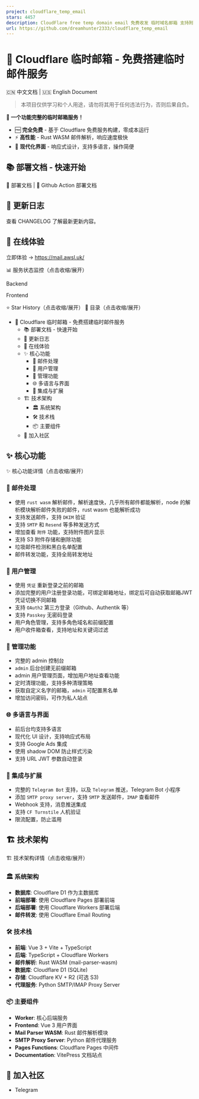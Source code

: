 ```yaml
---
project: cloudflare_temp_email
stars: 4457
description: CloudFlare free temp domain email 免费收发 临时域名邮箱 支持附件 IMAP SMTP TelegramBot
url: https://github.com/dreamhunter2333/cloudflare_temp_email
---
```


🚀 Cloudflare 临时邮箱 - 免费搭建临时邮件服务
===============================

🇨🇳 中文文档 | 🇺🇸 English Document

> 本项目仅供学习和个人用途，请勿将其用于任何违法行为，否则后果自负。

**🎉 一个功能完整的临时邮箱服务！**

-   🆓 **完全免费** - 基于 Cloudflare 免费服务构建，零成本运行
-   ⚡ **高性能** - Rust WASM 邮件解析，响应速度极快
-   🎨 **现代化界面** - 响应式设计，支持多语言，操作简便

📚 部署文档 - 快速开始
--------------

📖 部署文档 | 🚀 Github Action 部署文档

📝 更新日志
-------

查看 CHANGELOG 了解最新更新内容。

🎯 在线体验
-------

立即体验 → https://mail.awsl.uk/

📊 服务状态监控（点击收缩/展开）

Backend

Frontend

⭐ Star History（点击收缩/展开） 📖 目录（点击收缩/展开）

-   🚀 Cloudflare 临时邮箱 - 免费搭建临时邮件服务
    -   📚 部署文档 - 快速开始
    -   📝 更新日志
    -   🎯 在线体验
    -   ✨ 核心功能
        -   📧 邮件处理
        -   👥 用户管理
        -   🔧 管理功能
        -   🌐 多语言与界面
        -   🤖 集成与扩展
    -   🏗️ 技术架构
        -   🏛️ 系统架构
        -   🛠️ 技术栈
        -   📦 主要组件
    -   🌟 加入社区

✨ 核心功能
------

✨ 核心功能详情（点击收缩/展开）

### 📧 邮件处理

-   使用 `rust wasm` 解析邮件，解析速度快，几乎所有邮件都能解析，node 的解析模块解析邮件失败的邮件，rust wasm 也能解析成功
-   支持发送邮件，支持 `DKIM` 验证
-   支持 `SMTP` 和 `Resend` 等多种发送方式
-   增加查看 `附件` 功能，支持附件图片显示
-   支持 S3 附件存储和删除功能
-   垃圾邮件检测和黑白名单配置
-   邮件转发功能，支持全局转发地址

### 👥 用户管理

-   使用 `凭证` 重新登录之前的邮箱
-   添加完整的用户注册登录功能，可绑定邮箱地址，绑定后可自动获取邮箱JWT凭证切换不同邮箱
-   支持 `OAuth2` 第三方登录（Github、Authentik 等）
-   支持 `Passkey` 无密码登录
-   用户角色管理，支持多角色域名和前缀配置
-   用户收件箱查看，支持地址和关键词过滤

### 🔧 管理功能

-   完整的 admin 控制台
-   `admin` 后台创建无前缀邮箱
-   admin 用户管理页面，增加用户地址查看功能
-   定时清理功能，支持多种清理策略
-   获取自定义名字的邮箱，`admin` 可配置黑名单
-   增加访问密码，可作为私人站点

### 🌐 多语言与界面

-   前后台均支持多语言
-   现代化 UI 设计，支持响应式布局
-   支持 Google Ads 集成
-   使用 shadow DOM 防止样式污染
-   支持 URL JWT 参数自动登录

### 🤖 集成与扩展

-   完整的 `Telegram Bot` 支持，以及 `Telegram` 推送，Telegram Bot 小程序
-   添加 `SMTP proxy server`，支持 `SMTP` 发送邮件，`IMAP` 查看邮件
-   Webhook 支持，消息推送集成
-   支持 `CF Turnstile` 人机验证
-   限流配置，防止滥用

🏗️ 技术架构
--------

🏗️ 技术架构详情（点击收缩/展开）

### 🏛️ 系统架构

-   **数据库**: Cloudflare D1 作为主数据库
-   **前端部署**: 使用 Cloudflare Pages 部署前端
-   **后端部署**: 使用 Cloudflare Workers 部署后端
-   **邮件转发**: 使用 Cloudflare Email Routing

### 🛠️ 技术栈

-   **前端**: Vue 3 + Vite + TypeScript
-   **后端**: TypeScript + Cloudflare Workers
-   **邮件解析**: Rust WASM (mail-parser-wasm)
-   **数据库**: Cloudflare D1 (SQLite)
-   **存储**: Cloudflare KV + R2 (可选 S3)
-   **代理服务**: Python SMTP/IMAP Proxy Server

### 📦 主要组件

-   **Worker**: 核心后端服务
-   **Frontend**: Vue 3 用户界面
-   **Mail Parser WASM**: Rust 邮件解析模块
-   **SMTP Proxy Server**: Python 邮件代理服务
-   **Pages Functions**: Cloudflare Pages 中间件
-   **Documentation**: VitePress 文档站点

🌟 加入社区
-------

-   Telegram
